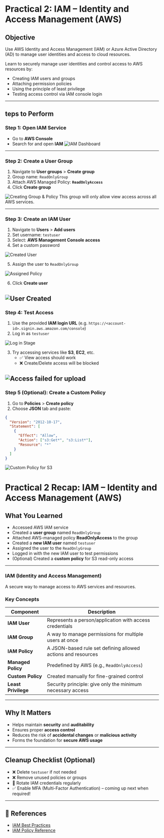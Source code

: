 # Practical 2: IAM – Identity and Access Management (AWS)

## Objective
Use AWS Identity and Access Management (IAM) or Azure Active Directory (AD) to manage user identities and access to cloud resources.

Learn to securely manage user identities and control access to AWS resources by:
- Creating IAM users and groups
- Attaching permission policies
- Using the principle of least privilege
- Testing access control via IAM console login

---

## teps to Perform

### Step 1: Open IAM Service
- Go to **AWS Console**
- Search for and open **IAM**
![IAM Dashboard](</Day1/Images/Screenshot 2025-04-21 at 5.34.51 PM.png>)

---

### Step 2: Create a User Group
1. Navigate to **User groups** > **Create group**
2. Group name: `ReadOnlyGroup`
3. Attach AWS Managed Policy: **`ReadOnlyAccess`**
4. Click **Create group**

![Creating Group & Policy](</Day1/Images/Screenshot 2025-04-21 at 5.38.16 PM.png>)
This group will only allow view access across all AWS services.

---

### Step 3: Create an IAM User
1. Navigate to **Users** > **Add users**
2. Set username: `testuser`
3. Select: **AWS Management Console access**
4. Set a custom password

![Created User](</Day1/Images/Screenshot 2025-04-21 at 5.40.21 PM.png>)

5. Assign the user to `ReadOnlyGroup`

![Assigned Policy](</Day1/Images/Screenshot 2025-04-21 at 5.41.04 PM.png>)

6. Click **Create user**

![User Created](</Day1/Images/Screenshot 2025-04-21 at 5.41.28 PM.png>)
---

### Step 4: Test Access
1. Use the provided **IAM login URL** (e.g. `https://<account-id>.signin.aws.amazon.com/console`)
2. Log in as `testuser`

![Log in Stage](</Day1/Images/Screenshot 2025-04-21 at 5.42.14 PM.png>)

3. Try accessing services like **S3**, **EC2**, etc.
   - ✅ View access should work
   - ❌ Create/Delete access will be blocked

![Access failed for upload](</Day1/Images/Screenshot 2025-04-21 at 5.46.57 PM.png>)
---

### Step 5 (Optional): Create a Custom Policy
1. Go to **Policies** > **Create policy**
2. Choose **JSON** tab and paste:

```json
{
  "Version": "2012-10-17",
  "Statement": [
    {
      "Effect": "Allow",
      "Action": ["s3:Get*", "s3:List*"],
      "Resource": "*"
    }
  ]
}
```
![Custom Policy for S3](</Day1/Images/Screenshot 2025-04-21 at 5.50.38 PM.png>)

# Practical 2 Recap: IAM – Identity and Access Management (AWS)

##  What You Learned

- Accessed AWS IAM service
- Created a **user group** named `ReadOnlyGroup`
- Attached AWS-managed policy **ReadOnlyAccess** to the group
- Created a **new IAM user** named `testuser`
- Assigned the user to the `ReadOnlyGroup`
- Logged in with the new IAM user to test permissions
- (Optional) Created a **custom policy** for S3 read-only access

---


### IAM (Identity and Access Management)
A secure way to manage access to AWS services and resources.

### Key Concepts

| Component          | Description |
|--------------------|-------------|
| **IAM User**        | Represents a person/application with access credentials |
| **IAM Group**       | A way to manage permissions for multiple users at once |
| **IAM Policy**      | A JSON-based rule set defining allowed actions and resources |
| **Managed Policy**  | Predefined by AWS (e.g., `ReadOnlyAccess`) |
| **Custom Policy**   | Created manually for fine-grained control |
| **Least Privilege** | Security principle: give only the minimum necessary access |

---

## Why It Matters

- Helps maintain **security** and **auditability**
- Ensures proper **access control**
- Reduces the risk of **accidental changes** or **malicious activity**
- Forms the foundation for **secure AWS usage**

---

## Cleanup Checklist (Optional)

- ❌ Delete `testuser` if not needed
- ❌ Remove unused policies or groups
- 🔄 Rotate IAM credentials regularly
- ✅ Enable MFA (Multi-Factor Authentication) – coming up next when required!

---

## 📎 References

- [IAM Best Practices](https://docs.aws.amazon.com/IAM/latest/UserGuide/best-practices.html)
- [IAM Policy Reference](https://docs.aws.amazon.com/IAM/latest/UserGuide/reference_policies.html)

